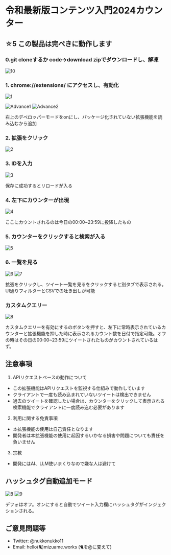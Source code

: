 # 令和最新版コンテンツ入門2024カウンター

## ☆5 この製品は完ぺきに動作します

### 0.git cloneするか code→download zipでダウンロードし、解凍

![10](https://github.com/user-attachments/assets/e4f37902-5889-4bb1-84c6-8ca7ca2120d5)


### 1. chrome://extensions/ にアクセスし、有効化
![1](https://github.com/user-attachments/assets/c69094bc-fec3-4234-8068-68937236ce4a)

![Advance1](https://github.com/user-attachments/assets/e8e8d329-f2d2-43d0-aec0-ad7319add7af)
![Advance2](https://github.com/user-attachments/assets/a926d017-5365-40f7-a2e6-e4089bf8d274)

右上のデベロッパーモードをonにし、パッケージ化されていない拡張機能を読み込むから追加

### 2. 拡張をクリック
![2](https://github.com/user-attachments/assets/51833a59-14ea-4d47-8184-302db4507e8c)

### 3. IDを入力
![3](https://github.com/user-attachments/assets/06735cb9-6320-4c45-8e64-05d7f386c628)

保存に成功するとリロードが入る

### 4. 左下にカウンターが出現
![4](https://github.com/user-attachments/assets/a5d0ae48-5cc4-4109-9c00-3fefda5c5d67)

ここにカウントされるのは今日の00:00~23:59に投降したもの

### 5. カウンターをクリックすると検索が入る
![5](https://github.com/user-attachments/assets/db85a7fa-24b7-4207-9dc5-f616d4cd9f0b)

### 6. 一覧を見る
![6](https://github.com/user-attachments/assets/7d660279-67ab-4ec2-8fff-2b573a632a6e)
![7](https://github.com/user-attachments/assets/40b387df-bbfe-4e4e-9807-8c2f9eaa16e7)

拡張をクリックし、ツイート一覧を見るをクリックすると別タブで表示される。UI通りフィルターとCSVでの吐き出しが可能

### カスタムクエリー
![8](https://github.com/user-attachments/assets/72bbc449-78d2-4ddc-9b29-a291411d821c)

カスタムクエリーを有効にするのボタンを押すと、左下に常時表示されているカウンターと拡張機能を押した時に表示されるカウント数を日付で指定可能。オフの時はその日の00:00~23:59にツイートされたものがカウントされているはず。

## 注意事項
1. APIリクエストベースの動作について
  - この拡張機能はAPIリクエストを監視する仕組みで動作しています
  - クライアントで一度も読み込まれていないツイートは検出できません
  - 過去のツイートを確認したい場合は、カウンターをクリックして表示される検索機能でクライアントに一度読み込む必要があります

2. 利用に関する免責事項
  - 本拡張機能の使用は自己責任となります
  - 開発者は本拡張機能の使用に起因するいかなる損害や問題についても責任を負いません

3. 宗教
  - 開発にはAI、LLM使いまくりなので嫌な人は避けて

## ハッシュタグ自動追加モード
![8](https://github.com/user-attachments/assets/da336d10-15bc-46b5-878f-38a8dc28634e)
![9](https://github.com/user-attachments/assets/fe67cd9d-1e40-4929-9bb1-6262cbf9eec8)

デフォはオフ。オンにすると自動でツイート入力欄にハッシュタグがインジェクションされる。

## ご意見問題等
- Twitter: @nukkonukko11
- Email: hello(🐈)mizuame.works (🐈を@に変えて)
